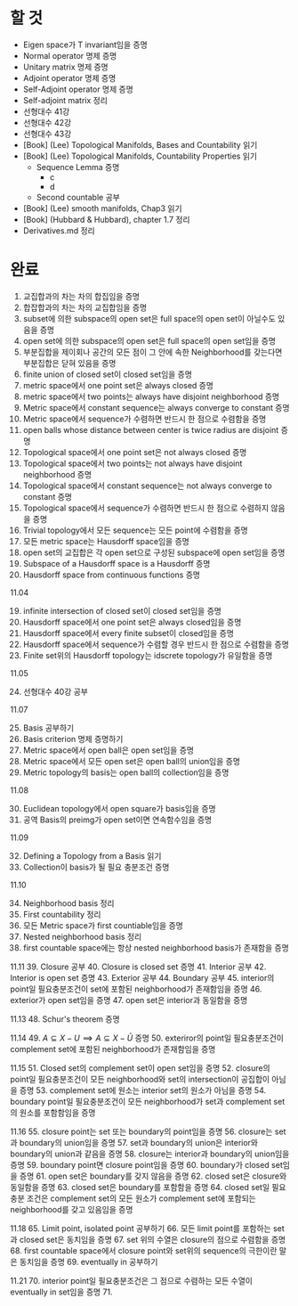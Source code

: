 # 할 것
* Eigen space가 T invariant임을 증명 
* Normal operator 명제 증명
* Unitary matrix 명제 증명
* Adjoint operator 명제 증명
* Self-Adjoint operator 명제 증명
* Self-adjoint matrix 정리
* 선형대수 41강
* 선형대수 42강
* 선형대수 43강
* [Book] (Lee) Topological Manifolds, Bases and Countability 읽기
* [Book] (Lee) Topological Manifolds, Countability Properties 읽기
    * Sequence Lemma 증명
      * c
      * d
    * Second countable 공부
*  [Book] (Lee) smooth manifolds, Chap3 읽기
*  [Book] (Hubbard & Hubbard), chapter 1.7 정리
*  Derivatives.md 정리

# 완료
1. 교집합과의 차는 차의 합집임을 증명
2. 합잡합과의 차는 차의 교집합임을 증명
3. subset에 의한 subspace의 open set은 full space의 open set이 아닐수도 있음을 증명 
4. open set에 의한 subspace의 open set은 full space의 open set임을 증명
5. 부분집합을 제이회나 공간의 모든 점이 그 안에 속한 Neighborhood를 갖는다면 부분집합은 닫혀 있음을 증명
6. finite union of closed set이 closed set임을 증명
7. metric space에서 one point set은 always closed 증명
8. metric space에서 two points는 always have disjoint neighborhood 증명
9.  Metric space에서 constant sequence는 always converge to constant 증명
10. Metric space에서 sequence가 수렴하면 반드시 한 점으로 수렴함을 증명
11. open balls whose distance between center is twice radius are disjoint 증명 
12. Topological space에서 one point set은 not always closed 증명
13. Topological space에서 two points는 not always have disjoint neighborhood 증명
14. Topological space에서 constant sequence는 not always converge to constant 증명
15. Topological space에서 sequence가 수렴하면 반드시 한 점으로 수렴하지 않음을 증명
16. Trivial topology에서 모든 sequence는 모든 point에 수렴함을 증명
17. 모든 metric space는 Hausdorff space임을 증명
18. open set의 교집합은 각 open set으로 구성된 subspace에 open set임을 증명 
19. Subspace of a Hausdorff space is a Hausdorff 증명
20. Hausdorff space from continuous functions 증명  

11.04

19. infinite intersection of closed set이 closed set임을 증명
20. Hausdorff space에서 one point set은 always closed임을 증명
21. Hausdorff space에서 every finite subset이 closed임을 증명
22. Hausdorff space에서 sequence가 수렴할 경우 반드시 한 점으로 수렴함을 증명
23. Finite set위의 Hausdorff topology는 idscrete topology가 유일함을 증명

11.05

24. 선형대수 40강 공부


11.07

25. Basis 공부하기
26. Basis criterion 명제 증명하기
27. Metric space에서 open ball은 open set임을 증명
28. Metric space에서 모든 open set은 open ball의 union임을 증명
29. Metric topology의 basis는 open ball의 collection임을 증명 

11.08

30. Euclidean topology에서 open square가 basis임을 증명
31. 공역 Basis의 preimg가 open set이면 연속함수임을 증명

11.09

32. Defining a Topology from a Basis 읽기
33. Collection이 basis가 될 필요 충분조건 증명

11.10

34. Neighborhood basis 정리
35. First countability 정리
36. 모든 Metric space가 first countiable임을 증명
37. Nested neighborhood basis 정리
38. first countable space에는 항상 nested neighborhood basis가 존재함을 증명

11.11
39. Closure 공부
40. Closure is closed set 증명
41. Interior 공부
42. Interior is open set 증명
43. Exterior 공부
44. Boundary 공부
45. interior의 point일 필요충분조건이 set에 포함된 neighborhood가 존재함임을 증명
46. exterior가 open set임을 증명
47. open set은 interior과 동일함을 증명

11.13
48. Schur's theorem 증명
    
11.14
49.  $A \subseteq X-U \implies A \subseteq X-\bar{U}$ 증명
50. exteriror의 point일 필요충분조건이 complement set에 포함된 neighborhood가 존재함임을 증명

11.15
51. Closed set의 complement set이 open set임을 증명
52. closure의 point일 필요충분조건이 모든 neighborhood와 set의 intersection이 공집합이 아님을 증명
53. complement set에 원소는 interior set의 원소가 아님을 증명
54. boundary point일 필요충분조건이 모든 neighborhood가 set과 complement set의 원소를 포함함임을 증명

11.16
55. closure point는 set 또는 boundary의 point임을 증명
56. closure는 set과 boundary의 union임을 증명
57. set과 boundary의 union은 interior와 boundary의 union과 같음을 증명
58. closure는 interior과 boundary의 union임을 증명
59. boundary point면 closure point임을 증명
60. boundary가 closed set임을 증명
61. open set은 boundary를 갖지 않음을 증명
62. closed set은 closure와 동일함을 증명
63. closed set은 boundary를 포함함을 증명
64. closed set일 필요충분 조건은 complement set의 모든 원소가 complement set에 포함되는 neighborhood를 갖고 있음임을 증명

11.18
65. Limit point, isolated point 공부하기
66. 모든 limit point를 포함하는 set과 closed set은 동치임을 증명
67. set 위의 수열은 closure의 점으로 수렴함을 증명
68. first countable space에서 closure point와 set위의 sequence의 극한이란 말은 동치임을 증명
69. eventually in 공부하기

11.21
70. interior point일 필요충분조건은 그 점으로 수렴하는 모든 수열이 eventually in set임을 증명
71. 